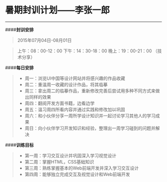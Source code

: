 # 暑期封训计划——李张一郎



---

####**封训安排** 

> 2015年07月04日-08月01日

> 上午：08：00-12：00
> 下午：14：30-18：00
> 晚上：19：00-21：00 （技术分享）

####**每日安排**

>- 周一：浏览UI中国等设计网站并将感兴趣的作品收藏
>- 周二：重温周一收藏的设计作品，将其临摹
>- 周三：拿出周二的临摹作品，重新修改完善后尝试用多种不同方式来做出同样的效果
>- 周四：翻阅开发方面书籍，边看边学
>- 周五：温习周四所看内容并通过实践和修改加以巩固
>- 周六：和小伙伴分享一周所学设计知识并一起讨论学习其他人的学习成果
>- 周日：向小伙伴学习开发知识和经验，整理出一周学习碰到的问题并解决
  
####**训练目标**
>- 第一周：学习交互设计并巩固深入学习视觉设计
>- 第二周：掌握HTML，CSS基础知识
>- 第三周：熟练掌握基本的Web前端开发并深入学习交互设计
>- 第四周：能够独立完成交互及视觉设计和Web前端开发